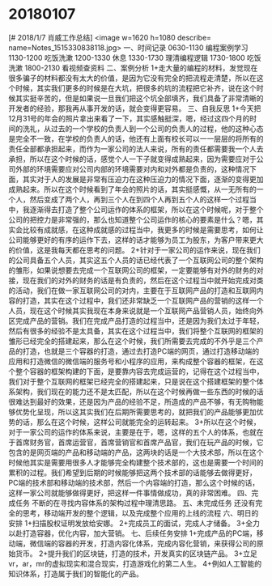# 20180107

[# 2018/1/7 肖威工作总结]
<image w=1620 h=1080 describe= name=Notes_1515330838118.jpg>
一、时间记录
0630-1130 编程案例学习
1130-1200 吃饭洗漱
1200-1330 休息
1330-1730 理清编程逻辑
1730-1800 吃饭洗漱
1800-2130 看视频查资料
二、案例分析
1+走大量的编程的材料，发觉现在很多骗子的材料都没有太大的价值，是因为它没有完全的把流程走清楚，所以在这个时候，其实我们更多的时候是在大坑，把很多的坑的流程把它补齐，说在这个时候其实挺辛苦的，但是如果说一旦我们把这个坑全部填齐，我们具备了非常清晰的开发者的经验，那我再从事开发的话，就会变得更容易。
三、自我反思
1+今天把12月31号的年会的照片拿出来看了一下，其实感触挺深，嗯，经过这四个月的时间的洗礼，从过去的一个学校的负责人到一个公司的负责人的过程，他的这种心态是完全不一致，在学校的负责人的话，他还有上面有校长可以一一层层的将所有的责任全部都承担起来，而作为一家公司的法人来说，所有的责任都需要我一个人去承担，所以在这个时候的话，感觉个人一下子就变得成熟起来，因为需要应对于公司外部的环境需要应对公司内部的环境需要对内和对外都是负责的，这种情况下面，其实对于人的发展是非常有压迫力在这种压迫力的情况下面，逐渐的变得更加成熟起来。所以在这个时候看到了年会的照片的话，其实挺感慨，从一无所有的一个人，然后变成了两个人，再到三个人在到四个人再到五个人的这样一个过程当中，我逐渐得去打造了整个公司运作的体系的框架，所以在这个时候呢，对于整个公司的把控力是非常强的，那么也知道整个公司运作的核心的要素是什么？嗯，其实会比较有成就感，在这种成就感的过程当中，我更多的时候是需要思考，如何让公司能够更好的有序的运作下去，这样的话才能够为员工为股东，为客户带来更大的价值，这是我每天都在思考的问题。
2+针对于一家公司的运作来说，现在我们的公司具备五个人员，其实这五个人员的话已经代表了一个互联网公司的整个架构的雏形，如果说想要去完成一个互联网公司的框架，一定要能够有对外的财务的对接，现在我们的对外的财务的话是有负责的，然后在这个过程当中就开始完成对类的活动，我们在做一家互联网公司的对内，主要在于互联网产品的打造和互联网内容的打造，其实在这个过程中，我们还非常缺乏一个互联网产品的营销的这样一个人员，现在这个时候其实我现在本身来说就是一个互联网产品营销人员，始终向外区完成产品的营销。我们在完成产品打造的过程当中，还是因为我们太过于年轻，然后有很多的经验不是太具备，其实在这个过程当中，我们将整个互联网的框架的雏形已经完全的搭建起来，那么在这个时候，我们所需要去完成的不外乎是三个产品的打造，也就是三个容器的打造，通过去打造PC端的网页，通过打造移动端的应用和打造微信的微信端的服务号和小程序的应用，来构成整个容器的框架，在这个整个容器的框架构建的下面，是要靠内容去完成运营的，记得在这个过程当中，我们对于整个互联网的框架已经完全的搭建起来，只是说在这个搭建框架的整个体系架构，我们现在的能力还不是太匹配，所以在这个时候再做一些东西的时候的话很难达到最好的效果，还是因为产品的经验不足，所造成的产品不够，有无购物能够优势化呈现，所以这其实我们在后期所需要思考的，就把我们的产品能够更加优势的话，那么在这个时候，这样公司就能完全的运转起来。
3+所以在这个时候，对于一家公司的运作的体系来说，主要是在于，嗯，这样的五个人的体系，也就在于首席财务官，首席运营官，首席营销官和首席产品官，我们在玩产品的时候，它包含的是网页端的产品和移动端的产品，这两块的话是一个大技术部，所以在这个时候他其实是需要用很多人才能够完全构建整个技术部的，这也是需要一个时间的累积的过程。我们希望到后期的时候能够把这两个技术部的话能够去做得更好，PC端的技术部和移动端的技术部，然后一个内容端的打造，那么这个时候的话，这样一家公司就能够做得更好，把这样一件事情做成功，真的非常困难。
四、完成任务
不断的在寻找内容体系的架构过程中理清思路。
五、未完成任务
还没有完全的思考，移动端开发的整个逻辑，以及完成整个应用的上线的流程
六、明日的安排
1+扫描股权证明发放给安娜。
2+完成员工的面试，完成人才储备。
3+全力以赴打造容器，优化内容，加大营销。
七、后续任务安排
1+完成产品的PC端，移动端，微信端的容器的开发，打造内容化体系，完成内容化营销，来获得公司的原始货币。
2+提升我们的区块链，打造的技术，开发真实的区块链产品。
3+立足vr，ar，mr的虚拟现实和混合现实，打造游戏化的第二人生。
4+例如人工智能的知识体系，打造属于我们的智能化的产品。
